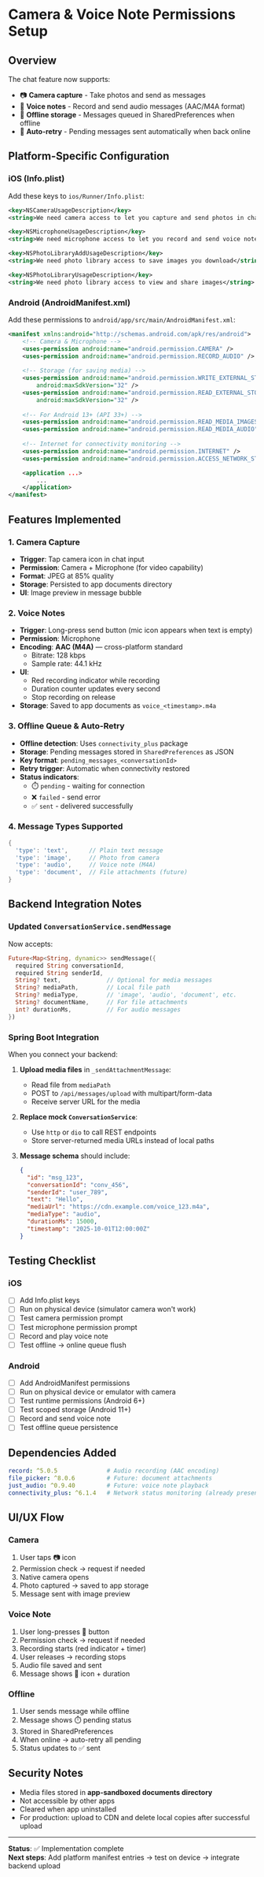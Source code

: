 # Camera & Voice Note Permissions Setup

## Overview
The chat feature now supports:
- 📷 **Camera capture** - Take photos and send as messages
- 🎤 **Voice notes** - Record and send audio messages (AAC/M4A format)
- 📂 **Offline storage** - Messages queued in SharedPreferences when offline
- 🔄 **Auto-retry** - Pending messages sent automatically when back online

## Platform-Specific Configuration

### iOS (Info.plist)

Add these keys to `ios/Runner/Info.plist`:

```xml
<key>NSCameraUsageDescription</key>
<string>We need camera access to let you capture and send photos in chat</string>

<key>NSMicrophoneUsageDescription</key>
<string>We need microphone access to let you record and send voice notes</string>

<key>NSPhotoLibraryAddUsageDescription</key>
<string>We need photo library access to save images you download</string>

<key>NSPhotoLibraryUsageDescription</key>
<string>We need photo library access to view and share images</string>
```

### Android (AndroidManifest.xml)

Add these permissions to `android/app/src/main/AndroidManifest.xml`:

```xml
<manifest xmlns:android="http://schemas.android.com/apk/res/android">
    <!-- Camera & Microphone -->
    <uses-permission android:name="android.permission.CAMERA" />
    <uses-permission android:name="android.permission.RECORD_AUDIO" />
    
    <!-- Storage (for saving media) -->
    <uses-permission android:name="android.permission.WRITE_EXTERNAL_STORAGE"
        android:maxSdkVersion="32" />
    <uses-permission android:name="android.permission.READ_EXTERNAL_STORAGE"
        android:maxSdkVersion="32" />
    
    <!-- For Android 13+ (API 33+) -->
    <uses-permission android:name="android.permission.READ_MEDIA_IMAGES" />
    <uses-permission android:name="android.permission.READ_MEDIA_AUDIO" />
    
    <!-- Internet for connectivity monitoring -->
    <uses-permission android:name="android.permission.INTERNET" />
    <uses-permission android:name="android.permission.ACCESS_NETWORK_STATE" />

    <application ...>
        ...
    </application>
</manifest>
```

## Features Implemented

### 1. Camera Capture
- **Trigger**: Tap camera icon in chat input
- **Permission**: Camera + Microphone (for video capability)
- **Format**: JPEG at 85% quality
- **Storage**: Persisted to app documents directory
- **UI**: Image preview in message bubble

### 2. Voice Notes
- **Trigger**: Long-press send button (mic icon appears when text is empty)
- **Permission**: Microphone
- **Encoding**: **AAC (M4A)** — cross-platform standard
  - Bitrate: 128 kbps
  - Sample rate: 44.1 kHz
- **UI**: 
  - Red recording indicator while recording
  - Duration counter updates every second
  - Stop recording on release
- **Storage**: Saved to app documents as `voice_<timestamp>.m4a`

### 3. Offline Queue & Auto-Retry
- **Offline detection**: Uses `connectivity_plus` package
- **Storage**: Pending messages stored in `SharedPreferences` as JSON
- **Key format**: `pending_messages_<conversationId>`
- **Retry trigger**: Automatic when connectivity restored
- **Status indicators**:
  - ⏱️ `pending` - waiting for connection
  - ❌ `failed` - send error
  - ✅ `sent` - delivered successfully

### 4. Message Types Supported
```dart
{
  'type': 'text',      // Plain text message
  'type': 'image',     // Photo from camera
  'type': 'audio',     // Voice note (M4A)
  'type': 'document',  // File attachments (future)
}
```

## Backend Integration Notes

### Updated `ConversationService.sendMessage`
Now accepts:
```dart
Future<Map<String, dynamic>> sendMessage({
  required String conversationId,
  required String senderId,
  String? text,             // Optional for media messages
  String? mediaPath,        // Local file path
  String? mediaType,        // 'image', 'audio', 'document', etc.
  String? documentName,     // For file attachments
  int? durationMs,          // For audio messages
})
```

### Spring Boot Integration
When you connect your backend:

1. **Upload media files** in `_sendAttachmentMessage`:
   - Read file from `mediaPath`
   - POST to `/api/messages/upload` with multipart/form-data
   - Receive server URL for the media

2. **Replace mock `ConversationService`**:
   - Use `http` or `dio` to call REST endpoints
   - Store server-returned media URLs instead of local paths

3. **Message schema** should include:
   ```json
   {
     "id": "msg_123",
     "conversationId": "conv_456",
     "senderId": "user_789",
     "text": "Hello",
     "mediaUrl": "https://cdn.example.com/voice_123.m4a",
     "mediaType": "audio",
     "durationMs": 15000,
     "timestamp": "2025-10-01T12:00:00Z"
   }
   ```

## Testing Checklist

### iOS
- [ ] Add Info.plist keys
- [ ] Run on physical device (simulator camera won't work)
- [ ] Test camera permission prompt
- [ ] Test microphone permission prompt
- [ ] Record and play voice note
- [ ] Test offline → online queue flush

### Android
- [ ] Add AndroidManifest permissions
- [ ] Run on physical device or emulator with camera
- [ ] Test runtime permissions (Android 6+)
- [ ] Test scoped storage (Android 11+)
- [ ] Record and send voice note
- [ ] Test offline queue persistence

## Dependencies Added
```yaml
record: ^5.0.5              # Audio recording (AAC encoding)
file_picker: ^8.0.6         # Future: document attachments
just_audio: ^0.9.40         # Future: voice note playback
connectivity_plus: ^6.1.4   # Network status monitoring (already present)
```

## UI/UX Flow

### Camera
1. User taps 📷 icon
2. Permission check → request if needed
3. Native camera opens
4. Photo captured → saved to app storage
5. Message sent with image preview

### Voice Note
1. User long-presses 🎤 button
2. Permission check → request if needed
3. Recording starts (red indicator + timer)
4. User releases → recording stops
5. Audio file saved and sent
6. Message shows 🎤 icon + duration

### Offline
1. User sends message while offline
2. Message shows ⏱️ pending status
3. Stored in SharedPreferences
4. When online → auto-retry all pending
5. Status updates to ✅ sent

## Security Notes
- Media files stored in **app-sandboxed documents directory**
- Not accessible by other apps
- Cleared when app uninstalled
- For production: upload to CDN and delete local copies after successful upload

---

**Status**: ✅ Implementation complete  
**Next steps**: Add platform manifest entries → test on device → integrate backend upload
